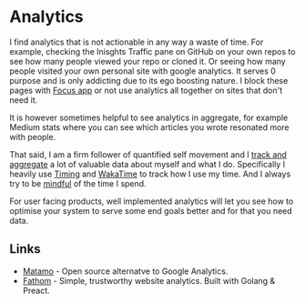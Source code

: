# Analytics
I find analytics that is not actionable in any way a waste of time. For example, checking the Inisghts Traffic pane on GitHub on your own repos to see how many people viewed your repo or cloned it. Or seeing how many people visited your own personal site with google analytics. It serves 0 purpose and is only addicting due to its ego boosting nature. I block these pages with [Focus app](https://heyfocus.com) or not use analytics all together on sites that don't need it.

It is however sometimes helpful to see analytics in aggregate, for example Medium stats where you can see which articles you wrote resonated more with people.

That said, I am a firm follower of quantified self movement and I [track and aggregate](../sharing/tracking.md) a lot of valuable data about myself and what I do. Specifically I heavily use [Timing](../macOS/apps/timing.md) and [WakaTime](https://wakatime.com) to track how I use my time. And I always try to be [mindful](../mindfulness/mindfulness.md) of the time I spend.

For user facing products, well implemented analytics will let you see how to optimise your system to serve some end goals better and for that you need data.

## Links
- [Matamo](https://matomo.org/) - Open source alternatve to Google Analytics.
- [Fathom](https://github.com/usefathom/fathom) - Simple, trustworthy website analytics. Built with Golang & Preact.